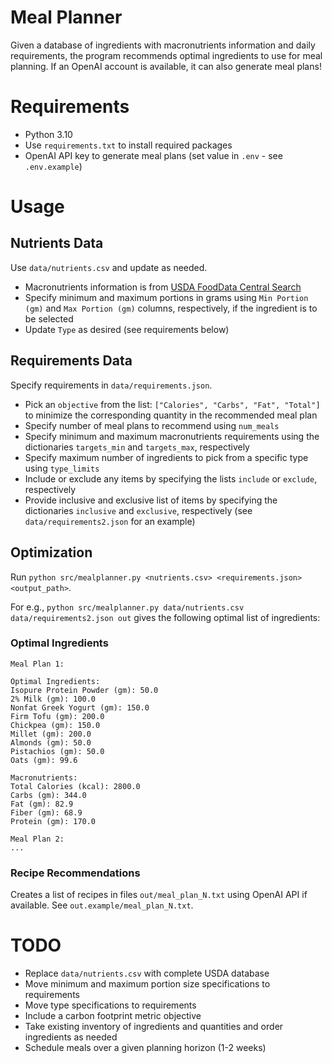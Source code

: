 # Meal Planner

Given a database of ingredients with macronutrients information and daily requirements, the program recommends optimal ingredients to use for meal planning. If an OpenAI account is available, it can also generate meal plans!

# Requirements

-   Python 3.10
-   Use `requirements.txt` to install required packages
-   OpenAI API key to generate meal plans (set value in `.env` - see `.env.example`)

# Usage

## Nutrients Data

Use `data/nutrients.csv` and update as needed.

-   Macronutrients information is from [USDA FoodData Central Search](https://fdc.nal.usda.gov/food-search)
-   Specify minimum and maximum portions in grams using `Min Portion (gm)` and `Max Portion (gm)` columns, respectively, if the ingredient is to be selected
-   Update `Type` as desired (see requirements below)

## Requirements Data

Specify requirements in `data/requirements.json`.

-   Pick an `objective` from the list: `["Calories", "Carbs", "Fat", "Total"]` to minimize the corresponding quantity in the recommended meal plan
-   Specify number of meal plans to recommend using `num_meals`
-   Specify minimum and maximum macronutrients requirements using the dictionaries `targets_min` and `targets_max`, respectively
-   Specify maximum number of ingredients to pick from a specific type using `type_limits`
-   Include or exclude any items by specifying the lists `include` or `exclude`, respectively
-   Provide inclusive and exclusive list of items by specifying the dictionaries `inclusive` and `exclusive`, respectively (see `data/requirements2.json` for an example)

## Optimization

Run `python src/mealplanner.py <nutrients.csv> <requirements.json> <output_path>`.

For e.g., `python src/mealplanner.py data/nutrients.csv data/requirements2.json out` gives the following optimal list of ingredients:

### Optimal Ingredients

```
Meal Plan 1:

Optimal Ingredients:
Isopure Protein Powder (gm): 50.0
2% Milk (gm): 100.0
Nonfat Greek Yogurt (gm): 150.0
Firm Tofu (gm): 200.0
Chickpea (gm): 150.0
Millet (gm): 200.0
Almonds (gm): 50.0
Pistachios (gm): 50.0
Oats (gm): 99.6

Macronutrients:
Total Calories (kcal): 2800.0
Carbs (gm): 344.0
Fat (gm): 82.9
Fiber (gm): 68.9
Protein (gm): 170.0

Meal Plan 2:
...
```

### Recipe Recommendations

Creates a list of recipes in files `out/meal_plan_N.txt` using OpenAI API if available. See `out.example/meal_plan_N.txt`.

# TODO

-   Replace `data/nutrients.csv` with complete USDA database
-   Move minimum and maximum portion size specifications to requirements
-   Move type specifications to requirements
-   Include a carbon footprint metric objective
-   Take existing inventory of ingredients and quantities and order ingredients as needed
-   Schedule meals over a given planning horizon (1-2 weeks)
